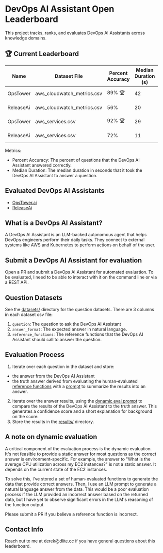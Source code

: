# DevOps AI Assistant Open Leaderboard

This project tracks, ranks, and evaluates DevOps AI Assistants across knowledge domains.

## 🏆 Current Leaderboard

| Name      | Dataset File               | Percent Accuracy | Median Duration (s) | Created At |
|-----------|----------------------------|------------------|---------------------|------------|
| OpsTower  | aws_cloudwatch_metrics.csv | 89% 🏆           | 42                  | 2023-09-17 |
| ReleaseAi | aws_cloudwatch_metrics.csv | 56%              | 20                  | 2023-09-18 |
| OpsTower  | aws_services.csv           | 92% 🏆           | 29                  | 2023-09-17 |
| ReleaseAi | aws_services.csv           | 72%              | 11                  | 2023-09-17 |

Metrics:

* Percent Accuracy: The percent of questions that the DevOps AI Assistant answered correctly.
* Median Duration: The median duration in seconds that it took the DevOps AI Assistant to answer a question.

## Evaluated DevOps AI Assistants

* [OpsTower.ai](https://github.com/opstower-ai/llm-opstower)
* [ReleaseAi](https://release.ai)

## What is a DevOps AI Assistant?

A DevOps AI Assistant is an LLM-backed autonomous agent that helps DevOps engineers perform their daily tasks. They connect to external systems like AWS and Kubernetes to perform actions on behalf of the user.

## Submit a DevOps AI Assistant for evaluation

Open a PR and submit a DevOps AI Assistant for automated evaluation. To be evaluated, I need to be able to interact with it on the command line or via a REST API.

## Question Datasets

See the [datasets/](datasets/) directory for the question datasets. There are 3 columns in each dataset csv file:

1. `question`: The question to ask the DevOps AI Assistant
2. `answer_format`: The expected answer in natural language.
3. `reference_functions`: The reference functions that the DevOps AI Assistant should call to answer the question.

## Evaluation Process

1. Iterate over each question in the dataset and store:
  * the answer from the DevOps AI Assistant
  * the truth answer derived from evaluating the human-evaluated [reference functions](functions/) with a [prompt](prompts/answer_from_saved_methods.rb) to summarize the results into an answer.
2. Iterate over the answer results, using the [dynamic eval prompt](prompts/dynamic_eval.rb) to compare the results of the DevOps AI Assistant to the truth answer. This generates a confidence score and a short explanation for background on the score.
3. Store the results in the [results/](results/) directory.

## A note on dynamic evaluation

A critical component of the evaluation process is the dynamic evaluation. It's not feasible to provide a static answer for most questions as the correct answer is environment-specific. For example, the answer to "What is the average CPU utilization across my EC2 instances?" is not a static answer. It depends on the current state of the EC2 instances. 

To solve this, I've stored a set of human-evaluated functions to generate the data that provide correct answers. Then, I use an LLM prompt to generate a natural language answer from the data. This would be a poor evaluation process if the LLM provided an incorrect answer based on the returned data, but I have yet to observe significant errors in the LLM's reasoning of the function output.

Please submit a PR if you believe a reference function is incorrect.

## Contact Info

Reach out to me at derek@dlite.cc if you have general questions about this leaderboard.


